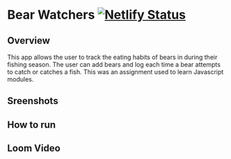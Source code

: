 # Bear Watchers [![Netlify Status](https://api.netlify.com/api/v1/badges/d54a7358-6b9e-4250-914a-adab1351161b/deploy-status)](https://app.netlify.com/sites/sr-bear-watcher/deploys)

## Overview
This app allows the user to track the eating habits of bears in during their fishing season. The user can add bears and log each time a bear attempts to catch or catches a fish. This was an assignment used to learn Javascript modules.

## Sreenshots

## How to run

## Loom Video 
